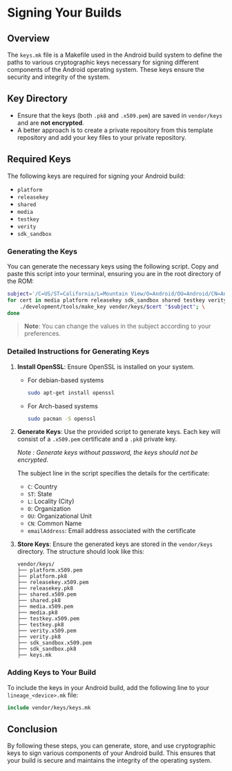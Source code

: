 # Signing Your Builds

## Overview

The `keys.mk` file is a Makefile used in the Android build system to define the paths to various cryptographic keys necessary for signing different components of the Android operating system. These keys ensure the security and integrity of the system.

## Key Directory

- Ensure that the keys (both `.pk8` and `.x509.pem`) are saved in `vendor/keys` and are **not encrypted**.
- A better approach is to create a private repository from this template repository and add your key files to your private repository.


## Required Keys
The following keys are required for signing your Android build:
- `platform`
- `releasekey`
- `shared`
- `media`
- `testkey`
- `verity`
- `sdk_sandbox`

### Generating the Keys
You can generate the necessary keys using the following script. Copy and paste this script into your terminal, ensuring you are in the root directory of the ROM:

```sh
subject='/C=US/ST=California/L=Mountain View/O=Android/OU=Android/CN=Android/emailAddress=android@android.com'
for cert in media platform releasekey sdk_sandbox shared testkey verity; do \
    ./development/tools/make_key vendor/keys/$cert "$subject"; \
done
```
> **Note**: You can change the values in the subject according to your preferences.

### Detailed Instructions for Generating Keys
1. **Install OpenSSL**: Ensure OpenSSL is installed on your system.
   - For debian-based systems
       ```sh
       sudo apt-get install openssl
       ```
   - For Arch-based systems
       ```sh
       sudo pacman -S openssl
       ```

2. **Generate Keys**: Use the provided script to generate keys. Each key will consist of a `.x509.pem` certificate and a `.pk8` private key.

   *Note : Generate keys without password, the keys should not be encrypted.*

   The subject line in the script specifies the details for the certificate:
   - `C`: Country
   - `ST`: State
   - `L`: Locality (City)
   - `O`: Organization
   - `OU`: Organizational Unit
   - `CN`: Common Name
   - `emailAddress`: Email address associated with the certificate

4. **Store Keys**: Ensure the generated keys are stored in the `vendor/keys` directory. The structure should look like this:
   ```
   vendor/keys/
   ├── platform.x509.pem
   ├── platform.pk8
   ├── releasekey.x509.pem
   ├── releasekey.pk8
   ├── shared.x509.pem
   ├── shared.pk8
   ├── media.x509.pem
   ├── media.pk8
   ├── testkey.x509.pem
   ├── testkey.pk8
   ├── verity.x509.pem
   ├── verity.pk8
   ├── sdk_sandbox.x509.pem
   ├── sdk_sandbox.pk8
   ├── keys.mk
   ```

### Adding Keys to Your Build
To include the keys in your Android build, add the following line to your `lineage_<device>.mk` file:
```makefile
include vendor/keys/keys.mk
```

## Conclusion
By following these steps, you can generate, store, and use cryptographic keys to sign various components of your Android build. This ensures that your build is secure and maintains the integrity of the operating system.
